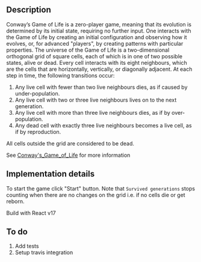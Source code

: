 ## Description

Conway’s Game of Life is a zero-player game, meaning that its evolution is determined by its
initial state, requiring no further input. One interacts with the Game of Life by creating an
initial configuration and observing how it evolves, or, for advanced "players", by creating
patterns with particular properties.
The universe of the Game of Life is a two-dimensional orthogonal grid of square cells, each
of which is in one of two possible states, alive or dead. Every cell interacts with its eight
neighbours, which are the cells that are horizontally, vertically, or diagonally adjacent. At
each step in time, the following transitions occur:

1. Any live cell with fewer than two live neighbours dies, as if caused by under-population.
2. Any live cell with two or three live neighbours lives on to the next generation.
3. Any live cell with more than three live neighbours dies, as if by over-population.
4. Any dead cell with exactly three live neighbours becomes a live cell, as if by reproduction.

All cells outside the grid are considered to be dead.

See [Conway's_Game_of_Life](https://en.wikipedia.org/wiki/Conway's_Game_of_Life) for more information

## Implementation details

To start the game click "Start" button. Note that `Survived generations` stops counting
when there are no changes on the grid i.e. if no cells die or get reborn.

Build with React v17

## To do

1. Add tests
2. Setup travis integration
